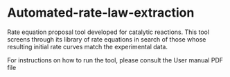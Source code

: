 # Automated-rate-law-extraction
Rate equation proposal tool developed for catalytic reactions. This tool screens through its library of rate equations in search of those whose resulting initial rate curves match the experimental data.

For instructions on how to run the tool, please consult the User manual PDF file
